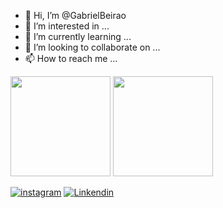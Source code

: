 - 👋 Hi, I’m @GabrielBeirao
- 👀 I’m interested in ...
- 🌱 I’m currently learning ...
- 💞️ I’m looking to collaborate on ...
- 📫 How to reach me ...

<div align="left">
  <img height="160em" src="https://github-readme-stats.vercel.app/api?username=GabrielBeirao&show_icons=true&theme=tokyonight&include_all_commits=true&count_private=true"/>
  
  <img height="160em" src="https://github-readme-stats.vercel.app/api/top-langs/?username=GabrielBeirao&layout=compact&langs_count=7&theme=tokyonight&include_all_commits=true&count_private=true"/>
</div>

[![instagram](    https://img.shields.io/badge/Instagram-E4405F?style=for-the-badge&logo=instagram&logoColor=white)](https://instagram.com/gabriel.beirao)
[![Linkendin](    https://img.shields.io/badge/LinkedIn-0077B5?style=for-the-badge&logo=linkedin&logoColor=white)](https://www.linkedin.com/in/gabriel-beir%C3%A3o-72a467249/)

